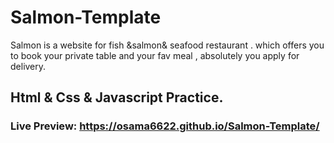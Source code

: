 # Salmon-Template
Salmon is a website for fish &amp;salmon&amp; seafood restaurant . which offers you  to book your private table and your fav meal , absolutely you apply for delivery.

## Html & Css & Javascript Practice.

### Live Preview: https://osama6622.github.io/Salmon-Template/
